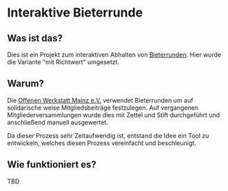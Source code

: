 # Interaktive Bieterrunde

## Was ist das?

Dies ist ein Projekt zum interaktiven Abhalten von [Bieterrunden](https://www.solidarische-landwirtschaft.org/fileadmin/media/solidarische-landwirtschaft.org/Solawis-aufbauen/Vorlagen-Dokumente/Netzwerk-Solawi-Bieterrunde.pdf).
Hier wurde die Variante "mit Richtwert" umgesetzt. 


## Warum?

Die [Offenen Werkstatt Mainz e.V.](https://offenewerkstattmainz.de) verwendet Bieterrunden um auf solidarische weise Mitgliedsbeiträge festzulegen.
Auf vergangenen Mitgliederversammlungen wurde dies mit Zettel und Stift durchgeführt und anschließend manuell ausgewertet. 

Da dieser Prozess sehr Zeitaufwendig ist, entstand die Idee ein Tool zu entwickeln, welches diesen Prozess vereinfacht und beschleunigt.

## Wie funktioniert es?

TBD

